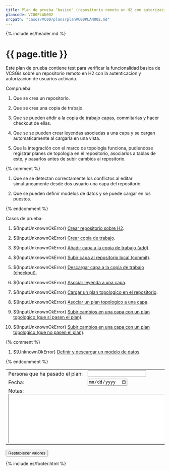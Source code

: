 ```yaml
---
title: Plan de prueba "basico" (repositorio remoto en H2 con autorizacion)
plancode: VC00PLAN002
srcpath: "casos/VC00/plans/planVC00PLAN002.md"
---
```


{% include es/header.md %}

# {{ page.title }}

Este plan de prueba contiene test para verificar la funcionalidad basica de VCSGis sobre 
un repositorio remoto en H2 con la autenticacion y autorizacion de usuarios activada.


<div class="noprint"  markdown="1">
<style scoped>
@media print{
   .noprint{
       display:none;
   }
}
</style>
   
Comprueba:

1. Que se crea un repositorio.

1. Que se crea una copia de trabajo.

1. Que se pueden añdir a la copia de trabajo capas, commitarlas y hacer checkout de ellas.

1. Que se se pueden crear leyendas asociadas a una capa y se cargan automaticamente al cargarla en una vista.

1. Que la integración con el marco de topologia funciona, pudiendose registrar planes
  de topologia en el repositorio, asociarlos a tablas de este, y pasarlos antes de subir cambios
  al repositorio.

{% comment %}

1. Que se se detectan correctamente los conflictos al editar simultaneamente desde dos usuario una capa del repositorio.

1. Que se pueden definir modelos de datos y se puede cargar en los puestos.

{% endcomment %}
</div>

<form  markdown="1">
Casos de prueba:

1. ${InputUnknownOkError} [Crear repositorio sobre H2](../CR00/CP001/testVC00CR00CP001.md).

1. ${InputUnknownOkError} [Crear copia de trabajo](../CW00/CP002/testVC00CW00CP002.md).

1. ${InputUnknownOkError} [Añadir capa a la copia de trabajo (add)](../AD00/CP002/testVC00AD00CP002.md).

1. ${InputUnknownOkError} [Subir capa al repositorio local (commit)](../SY00/CP002/testVC00SY00CP002.md).

1. ${InputUnknownOkError} [Descargar capa a la copia de trabajo (checkout)](../CO00/CP002/testVC00CO00CP002.md).

1. ${InputUnknownOkError} [Asociar leyenda a una capa](CP003/testVC00RE00CP003.md).

1. ${InputUnknownOkError} [Cargar un plan topologico en el repositorio](../TP00/CP000/testVC00TP00CP000.md).

1. ${InputUnknownOkError} [Asociar un plan topologico a una capa](../TP00/CP001/testVC00TP00CP001.md).

1. ${InputUnknownOkError} [Subir cambios en una capa con un plan topologico (que sí pasen el plan)](../TP00/CP002/testVC00TP00CP002.md).

1. ${InputUnknownOkError} [Subir cambios en una capa con un plan topologico (que no pasen el plan)](../TP00/CP003/testVC00TP00CP003.md).

{% comment %}

1. ${UnknownOkError} [Definir y descargar un modelo de datos](CP003/testVC00RE00CP003.md).

{% endcomment %}

<table border="0">
<tr>
<td>Persona&nbsp;que&nbsp;ha&nbsp;pasado&nbsp;el&nbsp;plan:</td><td width="90%"><input type="text"></td>
</tr>
<tr>
<td>Fecha:</td><td><input type="date"></td>
</tr>
<tr>
<td colspan="2">Notas:<br><textarea rows="10" cols="80"></textarea></td>
</tr>
</table>
<input type="reset" value="Restablecer valores">
</form>

{% include es/footer.html %}
